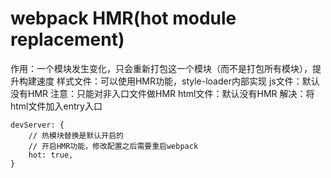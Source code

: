 # webpack HMR(hot module replacement)
作用：一个模块发生变化，只会重新打包这一个模块（而不是打包所有模块），提升构建速度
样式文件：可以使用HMR功能，style-loader内部实现
js文件：默认没有HMR
注意：只能对非入口文件做HMR
html文件：默认没有HMR
解决：将html文件加入entry入口
```
devServer: {
    // 热模块替换是默认开启的
    // 开启HMR功能，修改配置之后需要重启webpack
    hot: true,
}
```